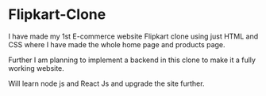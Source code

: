 # Flipkart-Clone

I have made my 1st E-commerce website Flipkart clone using just  HTML and CSS where I have made the whole home page and products page.

Further I am planning to implement a backend in this clone to make it a fully working website.

Will learn node js and React Js and upgrade the site further.

